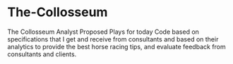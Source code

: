 # The-Collosseum
The Collosseum Analyst Proposed Plays for today
Code based on specifications that I get and receive from consultants and based on their analytics  to provide the best horse racing tips,  and evaluate feedback from consultants and clients.
